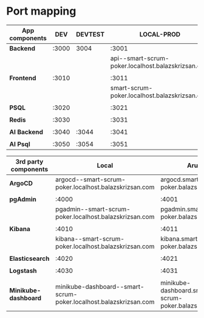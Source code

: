 # Port mapping

| App components | DEV   | DEVTEST | LOCAL-PROD                                         | UAT                                   | PROD                                      |
|----------------|-------|---------|----------------------------------------------------|---------------------------------------|-------------------------------------------|
| **Backend**    | :3000 | 3004    | :3001                                              | :3002                                 | :3003                                     |
|                |       |         | api--smart-scrum-poker.localhost.balazskrizsan.com | api.uat.smartscrumpoker.com           | api.smartscrumpoker.com                   |
|                |
| **Frontend**   | :3010 |         | :3011                                              | :3012                                 | :3013                                     |
|                |       |         | smart-scrum-poker.localhost.balazskrizsan.com      | uat.smartscrumpoker.balazskrizsan.com | api.uat.smartscrumpoker.balazskrizsan.com |
|                |
| **PSQL**       | :3020 |         | :3021                                              | :3022                                 | :3023                                     |
|                |
| **Redis**      | :3030 |         | :3031                                              | :3032                                 | :3033                                     |
|                |
| **AI Backend** | :3040 | :3044   | :3041                                              | :3042                                 | :3043                                     |
|                |
| **AI Psql**    | :3050 | :3054   | :3051                                              | :3052                                 | :3053                                     |

| 3rd party components   | Local                                                             | Aruba                                                  |
|------------------------|-------------------------------------------------------------------|--------------------------------------------------------|
| **ArgoCD**             | argocd--smart-scrum-poker.localhost.balazskrizsan.com             | argocd.smart-scrum-poker.balazskrizsan.com             |
|                        |
| **pgAdmin**            | :4000                                                             | :4001                                                  |
|                        | pgadmin--smart-scrum-poker.localhost.balazskrizsan.com            | pgadmin.smart-scrum-poker.balazskrizsan.com            |
|                        |
| **Kibana**             | :4010                                                             | :4011                                                  |
|                        | kibana--smart-scrum-poker.localhost.balazskrizsan.com             | kibana.smart-scrum-poker.balazskrizsan.com             |
|                        |
| **Elasticsearch**      | :4020                                                             | :4021                                                  |
|                        |
| **Logstash**           | :4030                                                             | :4031                                                  |
|                        |
| **Minikube-dashboard** | minikube-dashboard--smart-scrum-poker.localhost.balazskrizsan.com | minikube-dashboard.smart-scrum-poker.balazskrizsan.com |
